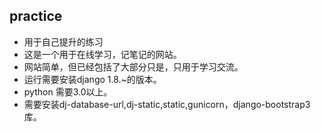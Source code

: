 ## practice
- 用于自己提升的练习
- 这是一个用于在线学习，记笔记的网站。
- 网站简单，但已经包括了大部分只是，只用于学习交流。
- 运行需要安装django 1.8.~的版本。
- python 需要3.0以上。
- 需要安装dj-database-url,dj-static,static,gunicorn，django-bootstrap3库。
